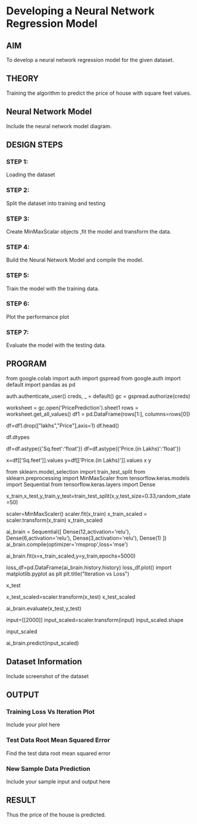 # Developing a Neural Network Regression Model

## AIM

To develop a neural network regression model for the given dataset.

## THEORY

Training the algorithm to predict the price of house with square feet values.

## Neural Network Model

Include the neural network model diagram.

## DESIGN STEPS

### STEP 1:

Loading the dataset

### STEP 2:

Split the dataset into training and testing

### STEP 3:

Create MinMaxScalar objects ,fit the model and transform the data.

### STEP 4:

Build the Neural Network Model and compile the model.

### STEP 5:

Train the model with the training data.

### STEP 6:

Plot the performance plot

### STEP 7:

Evaluate the model with the testing data.

## PROGRAM

from google.colab import auth
import gspread
from google.auth import default
import pandas as pd

auth.authenticate_user()
creds, _ = default()
gc = gspread.authorize(creds)

worksheet = gc.open('PricePrediction').sheet1
rows = worksheet.get_all_values()
df1 = pd.DataFrame(rows[1:], columns=rows[0])

df=df1.drop(["lakhs","Price"],axis=1)
df.head()

df.dtypes

df=df.astype({'Sq.feet':'float'})
df=df.astype({'Price.(in Lakhs)':'float'})

x=df[['Sq.feet']].values
y=df[['Price.(in Lakhs)']].values
x
y


from sklearn.model_selection import train_test_split
from sklearn.preprocessing import MinMaxScaler
from tensorflow.keras.models import Sequential
from tensorflow.keras.layers import Dense

x_train,x_test,y_train,y_test=train_test_split(x,y,test_size=0.33,random_state=50)

scaler=MinMaxScaler()
scaler.fit(x_train)
x_train_scaled = scaler.transform(x_train)
x_train_scaled

ai_brain = Sequential([
    Dense(12,activation='relu'),
    Dense(6,activation='relu'),
    Dense(3,activation='relu'),
    Dense(1)
])
ai_brain.compile(optimizer='rmsprop',loss='mse')

ai_brain.fit(x=x_train_scaled,y=y_train,epochs=5000) 

loss_df=pd.DataFrame(ai_brain.history.history)
loss_df.plot()
import matplotlib.pyplot as plt
plt.title("Iteration vs Loss")

x_test

x_test_scaled=scaler.transform(x_test)
x_test_scaled

ai_brain.evaluate(x_test,y_test)

input=[[2000]]
input_scaled=scaler.transform(input)
input_scaled.shape

input_scaled

ai_brain.predict(input_scaled)

## Dataset Information

Include screenshot of the dataset

## OUTPUT

### Training Loss Vs Iteration Plot

Include your plot here

### Test Data Root Mean Squared Error

Find the test data root mean squared error

### New Sample Data Prediction

Include your sample input and output here

## RESULT
Thus the price of the house is predicted.
